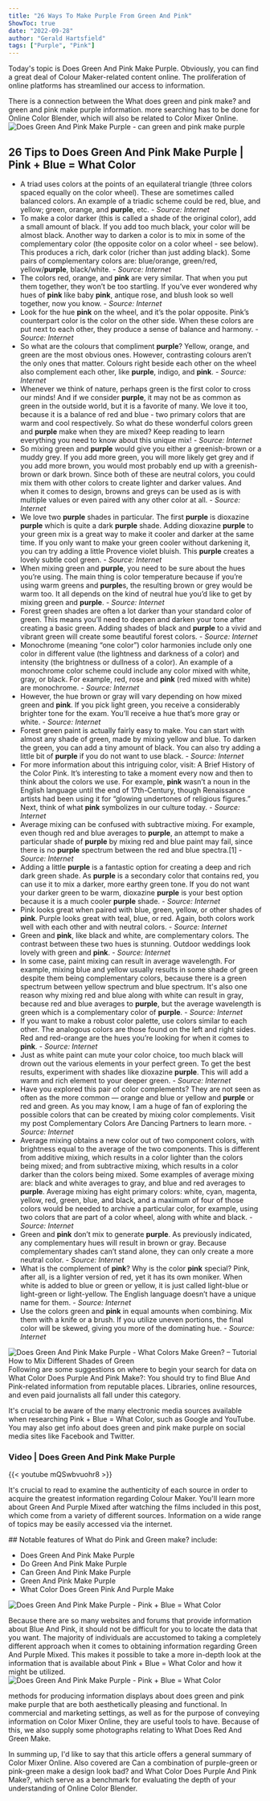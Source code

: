 ```yaml
---
title: "26 Ways To Make Purple From Green And Pink"
ShowToc: true 
date: "2022-09-28"
author: "Gerald Hartsfield" 
tags: ["Purple", "Pink"]
---
```


Today's topic is Does Green And Pink Make Purple. Obviously, you can find a great deal of Colour Maker-related content online. The proliferation of online platforms has streamlined our access to information.

There is a connection between the What does green and pink make? and green and pink make purple information. more searching has to be done for Online Color Blender, which will also be related to Color Mixer Online.
<img loading="lazy" src="https://d29jd5m3t61t9.cloudfront.net/flowersforums.com/images/fbfiles/images/414w/IMG_20120716_02887_v_1517465614.jpg" onerror="this.onerror=null;this.src='https://blogger.googleusercontent.com/img/a/AVvXsEhe7F7TRXHtjiKvHb5vS7DmnxvpHiDyoYyYvm1nHB3Qp2_w3BnM6A2eq4v7FYxCC9bfZt3a9vIMtAYEKUiaDQbHMg-ViyGmRIj39MLp0bGFfgfYw1Dc9q_H-T0wiTm3l0Uq42dETrN9eC8aGJ9_IORZsxST1AcLR7np1koOfcc7tnHa4S8Mwz_xD9d0=s16000';" alt="Does Green And Pink Make Purple - can green and pink make purple" >

## 26 Tips to Does Green And Pink Make Purple | Pink + Blue = What Color
-   A triad uses colors at the points of an equilateral triangle (three colors spaced equally on the color wheel). These are sometimes called balanced colors. An example of a triadic scheme could be red, blue, and yellow; green, orange, and **purple**, etc. - <cite>Source: Internet</cite>
-   To make a color darker (this is called a shade of the original color), add a small amount of black. If you add too much black, your color will be almost black. Another way to darken a color is to mix in some of the complementary color (the opposite color on a color wheel - see below). This produces a rich, dark color (richer than just adding black). Some pairs of complementary colors are: blue/orange, green/red, yellow/**purple**, black/white. - <cite>Source: Internet</cite>
-   The colors red, orange, and **pink** are very similar. That when you put them together, they won’t be too startling. If you’ve ever wondered why hues of **pink** like baby **pink**, antique rose, and blush look so well together, now you know. - <cite>Source: Internet</cite>
-   Look for the hue **pink** on the wheel, and it’s the polar opposite. Pink’s counterpart color is the color on the other side. When these colors are put next to each other, they produce a sense of balance and harmony. - <cite>Source: Internet</cite>
-   So what are the colours that compliment **purple**? Yellow, orange, and green are the most obvious ones. However, contrasting colours aren’t the only ones that matter. Colours right beside each other on the wheel also complement each other, like **purple**, indigo, and **pink**. - <cite>Source: Internet</cite>
-   Whenever we think of nature, perhaps green is the first color to cross our minds! And if we consider **purple**, it may not be as common as green in the outside world, but it is a favorite of many. We love it too, because it is a balance of red and blue - two primary colors that are warm and cool respectively. So what do these wonderful colors green and **purple** make when they are mixed? Keep reading to learn everything you need to know about this unique mix! - <cite>Source: Internet</cite>
-   So mixing green and **purple** would give you either a greenish-brown or a muddy grey. If you add more green, you will more likely get grey and if you add more brown, you would most probably end up with a greenish-brown or dark brown. Since both of these are neutral colors, you could mix them with other colors to create lighter and darker values. And when it comes to design, browns and greys can be used as is with multiple values or even paired with any other color at all. - <cite>Source: Internet</cite>
-   We love two **purple** shades in particular. The first **purple** is dioxazine **purple** which is quite a dark **purple** shade. Adding dioxazine **purple** to your green mix is a great way to make it cooler and darker at the same time. If you only want to make your green cooler without darkening it, you can try adding a little Provence violet bluish. This **purple** creates a lovely subtle cool green. - <cite>Source: Internet</cite>
-   When mixing green and **purple**, you need to be sure about the hues you’re using. The main thing is color temperature because if you’re using warm greens and **purple**s, the resulting brown or grey would be warm too. It all depends on the kind of neutral hue you’d like to get by mixing green and **purple**. - <cite>Source: Internet</cite>
-   Forest green shades are often a lot darker than your standard color of green. This means you’ll need to deepen and darken your tone after creating a basic green. Adding shades of black and **purple** to a vivid and vibrant green will create some beautiful forest colors. - <cite>Source: Internet</cite>
-   Monochrome (meaning “one color”) color harmonies include only one color in different value (the lightness and darkness of a color) and intensity (the brightness or dullness of a color). An example of a monochrome color scheme could include any color mixed with white, gray, or black. For example, red, rose and **pink** (red mixed with white) are monochrome. - <cite>Source: Internet</cite>
-   However, the hue brown or gray will vary depending on how mixed green and **pink**. If you pick light green, you receive a considerably brighter tone for the exam. You’ll receive a hue that’s more gray or white. - <cite>Source: Internet</cite>
-   Forest green paint is actually fairly easy to make. You can start with almost any shade of green, made by mixing yellow and blue. To darken the green, you can add a tiny amount of black. You can also try adding a little bit of **purple** if you do not want to use black. - <cite>Source: Internet</cite>
-   For more information about this intriguing color, visit: A Brief History of the Color Pink. It’s interesting to take a moment every now and then to think about the colors we use. For example, **pink** wasn’t a noun in the English language until the end of 17th-Century, though Renaissance artists had been using it for “glowing undertones of religious figures.” Next, think of what **pink** symbolizes in our culture today. - <cite>Source: Internet</cite>
-   Average mixing can be confused with subtractive mixing. For example, even though red and blue averages to **purple**, an attempt to make a particular shade of **purple** by mixing red and blue paint may fail, since there is no **purple** spectrum between the red and blue spectra.[1] - <cite>Source: Internet</cite>
-   Adding a little **purple** is a fantastic option for creating a deep and rich dark green shade. As **purple** is a secondary color that contains red, you can use it to mix a darker, more earthy green tone. If you do not want your darker green to be warm, dioxazine **purple** is your best option because it is a much cooler **purple** shade. - <cite>Source: Internet</cite>
-   Pink looks great when paired with blue, green, yellow, or other shades of **pink**. Purple looks great with teal, blue, or red. Again, both colors work well with each other and with neutral colors. - <cite>Source: Internet</cite>
-   Green and **pink**, like black and white, are complementary colors. The contrast between these two hues is stunning. Outdoor weddings look lovely with green and **pink**. - <cite>Source: Internet</cite>
-   In some case, paint mixing can result in average wavelength. For example, mixing blue and yellow usually results in some shade of green despite them being complementary colors, because there is a green spectrum between yellow spectrum and blue spectrum. It's also one reason why mixing red and blue along with white can result in gray, because red and blue averages to **purple**, but the average wavelength is green which is a complementary color of **purple**. - <cite>Source: Internet</cite>
-   If you want to make a robust color palette, use colors similar to each other. The analogous colors are those found on the left and right sides. Red and red-orange are the hues you’re looking for when it comes to **pink**. - <cite>Source: Internet</cite>
-   Just as white paint can mute your color choice, too much black will drown out the various elements in your perfect green. To get the best results, experiment with shades like dioxazine **purple**. This will add a warm and rich element to your deeper green. - <cite>Source: Internet</cite>
-   Have you explored this pair of color complements? They are not seen as often as the more common — orange and blue or yellow and **purple** or red and green. As you may know, I am a huge of fan of exploring the possible colors that can be created by mixing color complements. Visit my post Complementary Colors Are Dancing Partners to learn more. - <cite>Source: Internet</cite>
-   Average mixing obtains a new color out of two component colors, with brightness equal to the average of the two components. This is different from additive mixing, which results in a color lighter than the colors being mixed; and from subtractive mixing, which results in a color darker than the colors being mixed. Some examples of average mixing are: black and white averages to gray, and blue and red averages to **purple**. Average mixing has eight primary colors: white, cyan, magenta, yellow, red, green, blue, and black, and a maximum of four of those colors would be needed to archive a particular color, for example, using two colors that are part of a color wheel, along with white and black. - <cite>Source: Internet</cite>
-   Green and **pink** don’t mix to generate **purple**. As previously indicated, any complementary hues will result in brown or gray. Because complementary shades can’t stand alone, they can only create a more neutral color. - <cite>Source: Internet</cite>
-   What is the complement of **pink**? Why is the color **pink** special? Pink, after all, is a lighter version of red, yet it has its own moniker. When white is added to blue or green or yellow, it is just called light-blue or light-green or light-yellow. The English language doesn’t have a unique name for them. - <cite>Source: Internet</cite>
-   Use the colors green and **pink** in equal amounts when combining. Mix them with a knife or a brush. If you utilize uneven portions, the final color will be skewed, giving you more of the dominating hue. - <cite>Source: Internet</cite>


<img loading="lazy" src="http://www.cornwallplants.com/uploads/1/2/1/0/121029513/s763727963310298493_p56_i19_w640.jpeg" onerror="this.onerror=null;this.src='https://blogger.googleusercontent.com/img/a/AVvXsEhe7F7TRXHtjiKvHb5vS7DmnxvpHiDyoYyYvm1nHB3Qp2_w3BnM6A2eq4v7FYxCC9bfZt3a9vIMtAYEKUiaDQbHMg-ViyGmRIj39MLp0bGFfgfYw1Dc9q_H-T0wiTm3l0Uq42dETrN9eC8aGJ9_IORZsxST1AcLR7np1koOfcc7tnHa4S8Mwz_xD9d0=s16000';" alt="Does Green And Pink Make Purple - What Colors Make Green? – Tutorial How to Mix Different Shades of Green" >
Following are some suggestions on where to begin your search for data on What Color Does Purple And Pink Make?:
You should try to find Blue And Pink-related information from reputable places. Libraries, online resources, and even paid journalists all fall under this category.

It's crucial to be aware of the many electronic media sources available when researching Pink + Blue = What Color, such as Google and YouTube. You may also get info about does green and pink make purple on social media sites like Facebook and Twitter.

### Video | Does Green And Pink Make Purple
{{< youtube mQSwbvuohr8 >}} 


It's crucial to read to examine the authenticity of each source in order to acquire the greatest information regarding Colour Maker.
You'll learn more about Green And Purple Mixed after watching the films included in this post, which come from a variety of different sources. Information on a wide range of topics may be easily accessed via the internet.
<script async="async" data-cfasync="false" src="//normallydemandedalter.com/fe63df3c5408708b15d8dc3d9b206b31/invoke.js"></script>
<div id="container-fe63df3c5408708b15d8dc3d9b206b31"></div>
## Notable features of What do Pink and Green make? include:

- Does Green And Pink Make Purple
- Do Green And Pink Make Purple
- Can Green And Pink Make Purple
- Green And Pink Make Purple
- What Color Does Green Pink And Purple Make

 <img loading="lazy" src="https://d29jd5m3t61t9.cloudfront.net/flowersforums.com/images/fbfiles/images/xWP_20150727_20_00_17_Pro_v_1438349406.jpg.pagespeed.ic.gFlfBkBke3.jpg" onerror="this.onerror=null;this.src='https://blogger.googleusercontent.com/img/a/AVvXsEhe7F7TRXHtjiKvHb5vS7DmnxvpHiDyoYyYvm1nHB3Qp2_w3BnM6A2eq4v7FYxCC9bfZt3a9vIMtAYEKUiaDQbHMg-ViyGmRIj39MLp0bGFfgfYw1Dc9q_H-T0wiTm3l0Uq42dETrN9eC8aGJ9_IORZsxST1AcLR7np1koOfcc7tnHa4S8Mwz_xD9d0=s16000';" alt="Does Green And Pink Make Purple - Pink + Blue = What Color" >

Because there are so many websites and forums that provide information about Blue And Pink, it should not be difficult for you to locate the data that you want.
The majority of individuals are accustomed to taking a completely different approach when it comes to obtaining information regarding Green And Purple Mixed. This makes it possible to take a more in-depth look at the information that is available about Pink + Blue = What Color and how it might be utilized.
<img loading="lazy" src="https://themepack.me/i/c/749x468/media/g/699/green-theme-nd7.jpg" onerror="this.onerror=null;this.src='https://blogger.googleusercontent.com/img/a/AVvXsEhe7F7TRXHtjiKvHb5vS7DmnxvpHiDyoYyYvm1nHB3Qp2_w3BnM6A2eq4v7FYxCC9bfZt3a9vIMtAYEKUiaDQbHMg-ViyGmRIj39MLp0bGFfgfYw1Dc9q_H-T0wiTm3l0Uq42dETrN9eC8aGJ9_IORZsxST1AcLR7np1koOfcc7tnHa4S8Mwz_xD9d0=s16000';" alt="Does Green And Pink Make Purple - Pink + Blue = What Color" >

methods for producing information displays about does green and pink make purple that are both aesthetically pleasing and functional. In commercial and marketing settings, as well as for the purpose of conveying information on Color Mixer Online, they are useful tools to have. Because of this, we also supply some photographs relating to What Does Red And Green Make.

In summing up, I'd like to say that this article offers a general summary of Color Mixer Online. Also covered are Can a combination of purple-green or pink-green make a design look bad? and What Color Does Purple And Pink Make?, which serve as a benchmark for evaluating the depth of your understanding of Online Color Blender.
	

